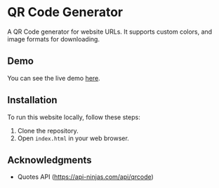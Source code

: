 # QR Code Generator

A QR Code generator for website URLs. It supports custom colors, and image formats for downloading.

## Demo

You can see the live demo [here](https://chiarasarmiento.github.io/qr-code-generator/).

## Installation

To run this website locally, follow these steps:

1. Clone the repository.
2. Open `index.html` in your web browser.

## Acknowledgments

- Quotes API (https://api-ninjas.com/api/qrcode)
